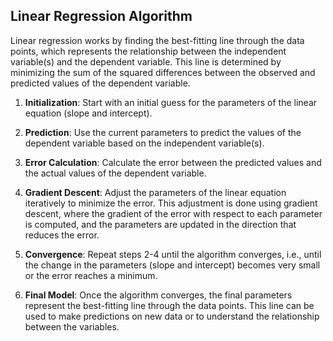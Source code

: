 ## Linear Regression Algorithm

Linear regression works by finding the best-fitting line through the data points, which represents the relationship between the independent variable(s) and the dependent variable. This line is determined by minimizing the sum of the squared differences between the observed and predicted values of the dependent variable.

1. **Initialization**: Start with an initial guess for the parameters of the linear equation (slope and intercept).

2. **Prediction**: Use the current parameters to predict the values of the dependent variable based on the independent variable(s).

3. **Error Calculation**: Calculate the error between the predicted values and the actual values of the dependent variable.

4. **Gradient Descent**: Adjust the parameters of the linear equation iteratively to minimize the error. This adjustment is done using gradient descent, where the gradient of the error with respect to each parameter is computed, and the parameters are updated in the direction that reduces the error.

5. **Convergence**: Repeat steps 2-4 until the algorithm converges, i.e., until the change in the parameters (slope and intercept) becomes very small or the error reaches a minimum.

6. **Final Model**: Once the algorithm converges, the final parameters represent the best-fitting line through the data points. This line can be used to make predictions on new data or to understand the relationship between the variables.
